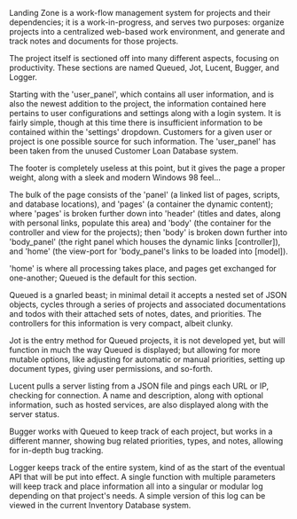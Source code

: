 Landing Zone is a work-flow management system for projects and their dependencies; it is a work-in-progress, and serves two purposes: organize projects into a centralized web-based work environment, and generate and track notes and documents for those projects.

The project itself is sectioned off into many different aspects, focusing on productivity. These sections are named Queued, Jot, Lucent, Bugger, and Logger.

Starting with the 'user_panel', which contains all user information, and is also the newest addition to the project, the information contained here pertains to user configurations and settings along with a login system. It is fairly simple, though at this time there is insufficient information to be contained within the 'settings' dropdown. Customers for a given user or project is one possible source for such information. The 'user_panel' has been taken from the unused Customer Loan Database system.

The footer is completely useless at this point, but it gives the page a proper weight, along with a sleek and modern Windows 98 feel...

The bulk of the page consists of the 'panel' (a linked list of pages, scripts, and database locations), and 'pages' (a container the dynamic content); where 'pages' is broken further down into 'header' (titles and dates, along with personal links, populate this area) and 'body' (the container for the controller and view for the projects); then 'body' is broken down further into 'body_panel' (the right panel which houses the dynamic links [controller]), and 'home' (the view-port for 'body_panel's links to be loaded into [model]).

'home' is where all processing takes place, and pages get exchanged for one-another; Queued is the default for this section.

Queued is a gnarled beast; in minimal detail it accepts a nested set of JSON objects, cycles through a series of projects and associated documentations and todos with their attached sets of notes, dates, and priorities. The controllers for this information is very compact, albeit clunky.

Jot is the entry method for Queued projects, it is not developed yet, but will function in much the way Queued is displayed; but allowing for more mutable options, like adjusting for automatic or manual priorities, setting up document types, giving user permissions, and so-forth.

Lucent pulls a server listing from a JSON file and pings each URL or IP, checking for connection. A name and description, along with optional information, such as hosted services, are also displayed along with the server status.

Bugger works with Queued to keep track of each project, but works in a different manner, showing bug related priorities, types, and notes, allowing for in-depth bug tracking.

Logger keeps track of the entire system, kind of as the start of the eventual API that will be put into effect. A single function with multiple parameters will keep track and place information all into a singular or modular log depending on that project's needs. A simple version of this log can be viewed in the current Inventory Database system.